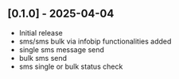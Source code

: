 ## [0.1.0] - 2025-04-04

- Initial release
- sms/sms bulk via infobip functionalities added 
- single sms message send 
- bulk sms send 
- sms single or bulk status check 
